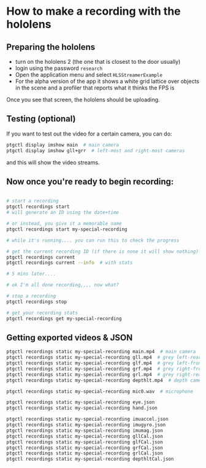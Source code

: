 # How to make a recording with the hololens

## Preparing the hololens

 - turn on the hololens 2 (the one that is closest to the door usually)
 - login using the password `research`
 - Open the application menu and select `HLSStreamerExample`
 - For the alpha version of the app it shows a white grid lattice over objects in the scene and a 
   profiler that reports what it thinks the FPS is

Once you see that screen, the hololens should be uploading.

## Testing (optional)
If you want to test out the video for a certain camera, you can do:
```bash
ptgctl display imshow main  # main camera
ptgctl display imshow gll+grr  # left-most and right-most cameras
```
and this will show the video streams.

## **Now once you're ready to begin recording:**

```bash

# start a recording
ptgctl recordings start  
# will generate an ID using the date+time

# or instead, you give it a memorable name
ptgctl recordings start my-special-recording

# while it's running.... you can run this to check the progress

# get the current recording ID (if there is none it will show nothing)
ptgctl recordings current
ptgctl recordings current --info  # with stats

# 5 mins later....

# ok I'm all done recording,,,, now what?

# stop a recording
ptgctl recordings stop

# get your recording stats
ptgctl recordings get my-special-recording
```

## Getting exported videos & JSON

```bash
ptgctl recordings static my-special-recording main.mp4  # main camera
ptgctl recordings static my-special-recording gll.mp4  # grey left-rear camera
ptgctl recordings static my-special-recording glf.mp4  # grey left-front camera
ptgctl recordings static my-special-recording grf.mp4  # grey right-front camera
ptgctl recordings static my-special-recording grl.mp4  # grey right-rear camera
ptgctl recordings static my-special-recording depthlt.mp4  # depth camera

ptgctl recordings static my-special-recording mic0.wav  # microphone

ptgctl recordings static my-special-recording eye.json
ptgctl recordings static my-special-recording hand.json

ptgctl recordings static my-special-recording imuaccel.json
ptgctl recordings static my-special-recording imugyro.json
ptgctl recordings static my-special-recording imumag.json
ptgctl recordings static my-special-recording gllCal.json
ptgctl recordings static my-special-recording glfCal.json
ptgctl recordings static my-special-recording grfCal.json
ptgctl recordings static my-special-recording grlCal.json
ptgctl recordings static my-special-recording depthltCal.json
```

